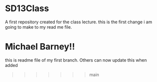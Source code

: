 # SD13Class
A first repository created for the class lecture. 
this is the first change i am going to make to my read me file.

Michael Barney!!
=======
this is readme file of my first branch.
Others can now update this when added
>>>>>>> main

